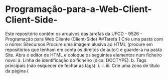 # Programação-para-a-Web-Client-Client-Side-
Este repositório contém os arquivos das tarefas da UFCD - 9526 - Programação para Web Cliente (Client-Side)
##Tarefa 1
Crie uma pasta com o nome: Sitecursos
Procure uma imagem alusiva ao HTML (procure em repositórios que tenham em conta os direitos de autor) e guarde-a na pasta Site.
Abra o editor de HTML e coloque os seguintes elementos num ficheiro novo:
  a. Linha de identificação do ficheiro (dica: DOCTYPE).
  b. Tags principais (não esquecer de fechar as tags):
      i. <html>
      ii. <head>
      iii. <body>
Crie uma zona de título da página (<title>) com o texto: Site inicial.
Coloque a linguagem do ficheiro em português de Portugal (lang).
Insira a linha que permite que a codificação do ficheiro reconheça os caracteres especiais UTF-8 (charset).
Dentro do corpo da página, coloque um cabeçalho maior (<h1>) com o texto: UFCD 0768 - Criação de sites web.
Por baixo, coloque o cabeçalho de nível 2 (<h2>) com o texto: HTML e CSS.
Por baixo, coloque a imagem alusiva à linguagem html (<img>).
Por baixo, coloque o seu nome com texto de parágrafo (<p>).
Crie uma barra de navegação com as seguintes hiperligações:
    a. Índex
    b. Outros cursos
Insira um comentário antes da barra de navegação a identificar essa zona.
Guarde a página criada com o nome index.html na pasta denominada Sites.
Duplique a página index.html e altere-lhe o nome para outros_cursos.html e guarde-a na pasta denominada Sites.
Adicione conteúdo à página de outros cursos (de acordo com o vídeo de apoio n.º 1).
Incorpore um vídeo do Youtube na página outros_cursos.html.
Pré-visualize as páginas criadas com o browser que tiver instalado.
Arrume a(s) imagem(ns) que tiver utilizado no seu site dentro de uma pasta denominada img. Guarde essa pasta dentro da pasta Site.
Corrija o código HTML de modo a refletir as alterações anteriores.
Crie uma folha de estilos denominada de style.css.
Coloque a ligação à folha de estilos nas páginas HTML.
Adicione outras tags HTML5 às páginas criadas:
    a. <header>
    b. <main>
    c. <aside>
    d. <footer>
Formate a sua folha de estilos de acordo com o vídeo 2 mas pode escolher as cores que entender.
    a. body com largura em pixéis (pode ajustar os valores ao seu gosto); escolha o tipo de letra; centre o body na página; coloque cor de fundo à sua escolha; coloque comentário de CSS em cada uma das propriedades indicadas.
    b. header com cor de fundo à sua escolha e uma altura em pixéis à sua escolha.
    c. main a flutuar à esquerda do aside.
    d. aside a flutuar à direita da main.
    e. footer com cor de fundo à sua escolha e uma altura em pixéis à sua escolha.
    f. h1 com alinhamento ao meio e ao centro.
    g. nav com imagem de preenchimento e uma altura que considere adequada.
    h. hiperligações da barra de navegação sem sublinhado, com cor e enchimento.
Mova o cabeçalho maior (<h1>) com o texto: UFCD 0768 - Criação de sites web para dentro da zona do <header>.
Coloque o parágrafo <p> com o seu nome dentro do <footer>.
Verifique se o seu trabalho se assemelha ao exemplo mostrado nos vídeos de apoio 1 e 2.
